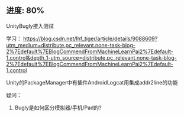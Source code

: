 ## 进度: 80%
UnityBugly接入测试
        
学习：
https://blog.csdn.net/lhf_tiger/article/details/9088609?utm_medium=distribute.pc_relevant.none-task-blog-2%7Edefault%7EBlogCommendFromMachineLearnPai2%7Edefault-1.control&depth_1-utm_source=distribute.pc_relevant.none-task-blog-2%7Edefault%7EBlogCommendFromMachineLearnPai2%7Edefault-1.control

Unity的PackageManager中有插件AndroidLogcat用集成addr2line的功能

疑问：
1. Bugly是如何区分模拟器/手机/Pad的?
